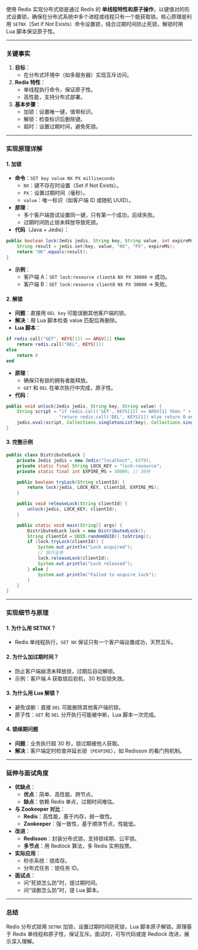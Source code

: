 
使用 Redis 实现分布式锁是通过 Redis 的 **单线程特性和原子操作**，以键值对的形式设置锁，确保在分布式系统中多个进程或线程只有一个能获取锁。核心原理是利用 `SETNX`（Set if Not Exists）命令设置锁，结合过期时间防止死锁，解锁时用 Lua 脚本保证原子性。

---

### 关键事实
1. **目标**：
   - 在分布式环境中（如多服务器）实现互斥访问。
2. **Redis 特性**：
   - 单线程执行命令，保证原子性。
   - 高性能，支持分布式部署。
3. **基本步骤**：
   - 加锁：设置唯一键，值带标识。
   - 解锁：检查标识后删除键。
   - 超时：设置过期时间，避免死锁。

---

### 实现原理详解
#### 1. 加锁
- **命令**：`SET key value NX PX milliseconds`
  - `NX`：键不存在时设置（Set if Not Exists）。
  - `PX`：设置过期时间（毫秒）。
  - `value`：唯一标识（如客户端 ID 或随机 UUID）。
- **原理**：
  - 多个客户端尝试设置同一键，只有第一个成功，后续失败。
  - 过期时间防止锁未释放导致死锁。
- **代码**（Java + Jedis）：
```java
public boolean lock(Jedis jedis, String key, String value, int expireMs) {
    String result = jedis.set(key, value, "NX", "PX", expireMs);
    return "OK".equals(result);
}
```
- **示例**：
  - 客户端 A：`SET lock:resource clientA NX PX 30000` -> 成功。
  - 客户端 B：`SET lock:resource clientB NX PX 30000` -> 失败。

#### 2. 解锁
- **问题**：直接用 `DEL key` 可能误删其他客户端的锁。
- **解决**：用 Lua 脚本检查 value 匹配后再删除。
- **Lua 脚本**：
```lua
if redis.call("GET", KEYS[1]) == ARGV[1] then
    return redis.call("DEL", KEYS[1])
else
    return 0
end
```
- **原理**：
  - 确保只有锁的拥有者能释放。
  - `GET` 和 `DEL` 在单次执行中完成，原子性。
- **代码**：
```java
public void unlock(Jedis jedis, String key, String value) {
    String script = "if redis.call('GET', KEYS[1]) == ARGV[1] then " +
                    "return redis.call('DEL', KEYS[1]) else return 0 end";
    jedis.eval(script, Collections.singletonList(key), Collections.singletonList(value));
}
```

#### 3. 完整示例
```java
public class DistributedLock {
    private Jedis jedis = new Jedis("localhost", 6379);
    private static final String LOCK_KEY = "lock:resource";
    private static final int EXPIRE_MS = 30000; // 30秒

    public boolean tryLock(String clientId) {
        return lock(jedis, LOCK_KEY, clientId, EXPIRE_MS);
    }

    public void releaseLock(String clientId) {
        unlock(jedis, LOCK_KEY, clientId);
    }

    public static void main(String[] args) {
        DistributedLock lock = new DistributedLock();
        String clientId = UUID.randomUUID().toString();
        if (lock.tryLock(clientId)) {
            System.out.println("Lock acquired");
            // 执行业务
            lock.releaseLock(clientId);
            System.out.println("Lock released");
        } else {
            System.out.println("Failed to acquire lock");
        }
    }
}
```

---

### 实现细节与原理
#### 1. 为什么用 SETNX？
- Redis 单线程执行，`SET NX` 保证只有一个客户端设置成功，天然互斥。

#### 2. 为什么加过期时间？
- 防止客户端崩溃未释放锁，过期后自动解锁。
- 示例：客户端 A 获取锁后宕机，30 秒后锁失效。

#### 3. 为什么用 Lua 解锁？
- 避免误删：直接 `DEL` 可能删除其他客户端的锁。
- 原子性：`GET` 和 `DEL` 分开执行可能被中断，Lua 脚本一次完成。

#### 4. 锁续期问题
- **问题**：业务执行超 30 秒，锁过期被他人获取。
- **解决**：客户端定时检查并延长锁（`PEXPIRE`），如 Redisson 的看门狗机制。

---

### 延伸与面试角度
- **优缺点**：
  - **优点**：简单、高性能、跨节点。
  - **缺点**：依赖 Redis 单点，过期时间难估。
- **与 Zookeeper 对比**：
  - **Redis**：高性能，基于内存，弱一致性。
  - **Zookeeper**：强一致性，基于顺序节点，性能低。
- **改进**：
  - **Redisson**：封装分布式锁，支持锁续期、公平锁。
  - **多节点**：用 Redlock 算法，多 Redis 实例投票。
- **实际应用**：
  - 秒杀系统：锁库存。
  - 分布式任务：锁任务 ID。
- **面试点**：
  - 问“死锁怎么防”时，提过期时间。
  - 问“误删怎么防”时，提 Lua 脚本。

---

### 总结
Redis 分布式锁用 `SETNX` 加锁，设置过期时间防死锁，Lua 脚本原子解锁。原理基于 Redis 单线程和原子性，保证互斥。面试时，可写代码或提 Redlock 改进，展示深入理解。